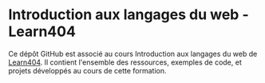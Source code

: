 # Introduction aux langages du web -  Learn404
Ce dépôt GitHub est associé au cours Introduction aux langages du web de [Learn404](www.learn404.com). Il contient l'ensemble des ressources, exemples de code, et projets développés au cours de cette formation.